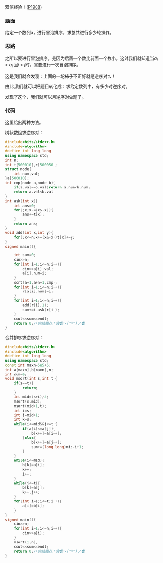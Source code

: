 双倍经验！([P1908](https://www.luogu.com.cn/problem/P1908))
### 题面
给定一个数列a，进行冒泡排序，求总共进行多少轮操作。
### 思路
之所以要进行冒泡排序，是因为后面一个数比前面一个数小。这时我们就知道当$a_i$ $\gt$ $a_j$ 且$i$ $\lt$ $j$时，需要进行一次冒泡排序。

这是我们就会发现：上面的一坨~~柿子~~不正好就是逆序对么！

由此,我们就可以把题目转化成：求给定数列中，有多少对逆序对。

发现了这个，我们就可以用逆序对做题了。
### 代码
这里给出两种方法。

树状数组求逆序对：
```cpp
#include<bits/stdc++.h>
#include<algorithm>
#define int long long
using namespace std;
int n;
int t[500010],r[500050];
struct node{
	int num,val;
}a[500010];
int cmp(node a,node b){
	if(a.val==b.val)return a.num<b.num;
	return a.val<b.val; 
}
int ask(int x){
	int ans=0;
	for(;x;x-=(x&-x)){
		ans+=t[x];
	}
	return ans;
}
void add(int x,int y){
	for(;x<=n;x+=(x&-x))t[x]+=y;
}
signed main(){

	int sum=0;
	cin>>n;
	for(int i=1;i<=n;i++){
		cin>>a[i].val;
		a[i].num=i;
	}
	sort(a+1,a+n+1,cmp);
	for(int i=1;i<=n;i++){
		r[a[i].num]=i;
	}
	for(int i=1;i<=n;i++){
		add(r[i],1);
		sum+=i-ask(r[i]);
	}
	cout<<sum<<endl;
	return 0;//完结撒花！✿✿ヽ(°▽°)ノ✿
}
```
合并排序求逆序对：
```cpp
#include<bits/stdc++.h>
#include<algorithm>
#define int long long
using namespace std;
const int maxn=5e5+5;
int a[maxn],b[maxn],n;
int sum=0;
void msort(int s,int t){
	if(s==t){
		return;
	}
	int mid=(s+t)/2;
	msort(s,mid);
	msort(mid+1,t);
	int i=s;
	int j=mid+1;
	int k=s;
	while(i<=mid&&j<=t){
		if(a[i]<=a[j]){
			b[k++]=a[i++];
		}else{
			b[k++]=a[j++];
			sum+=(long long)mid-i+1;
		}
	}
	while(i<=mid){
		b[k]=a[i];
		k++;
		i++;
	}
	while(j<=t){
		b[k]=a[j];
		k++,j++;
	}
	for(int i=s;i<=t;i++){
		a[i]=b[i];	
	}
}
signed main(){
	cin>>n;
	for(int i=1;i<=n;i++){
		cin>>a[i];
	}
	msort(1,n);
	cout<<sum<<endl;
	return 0;//完结撒花！✿✿ヽ(°▽°)ノ✿
}
```

